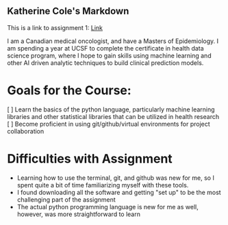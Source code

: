 ## Katherine Cole's Markdown

This is a link to assignment 1: [Link](/exercises/1-foundations/exercise.ipynb)

I am a Canadian medical oncologist, and have a Masters of Epidemiology. I am spending a year at UCSF to complete the certificate in health data science program, where I hope to gain skills using machine learning and other AI driven analytic techniques to build clinical prediction models.

# Goals for the Course:
[ ] Learn the basics of the python language, particularly machine learning libraries and other statistical libraries that can be utilized in health research
[ ] Become proficient in using git/github/virtual environments for project collaboration

# Difficulties with Assignment
* Learning how to use the terminal, git, and github was new for me, so I spent quite a bit of time familiarizing myself with these tools. 
* I found downloading all the software and getting "set up" to be the most challenging part of the assignment
* The actual python programming language is new for me as well, however, was more straightforward to learn
